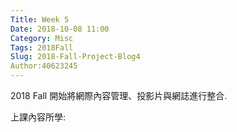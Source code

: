 ```yaml
---
Title: Week 5
Date: 2018-10-08 11:00
Category: Misc
Tags: 2018Fall
Slug: 2018-Fall-Project-Blog4
Author:40623245
---
```


2018 Fall 開始將網際內容管理、投影片與網誌進行整合.

<!-- PELICAN_END_SUMMARY -->


上課內容所學:
